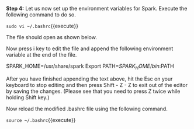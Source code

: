 

**Step 4:** Let us now set up the environment variables for Spark. Execute the following command to do so.

`sudo vi ~/.bashrc`{{execute}}

 

The file should open as shown below.


 

Now press i key to edit the file and append the following environment variable at the end of the file.

SPARK_HOME=/usr/share/spark
Export PATH=$SPARK_HOME/bin:$PATH



After you have finished appending the text above, hit the Esc on your keyboard to stop editing and then press Shift - Z - Z to exit out of the editor by saving the changes. (Please see that you need to press Z twice while holding Shift key.)

Now reload the modified .bashrc file using the following command.

`source ~/.bashrc`{{execute}}